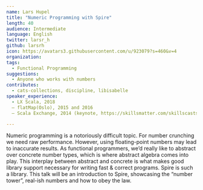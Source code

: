 ```yaml
---
name: Lars Hupel
title: "Numeric Programming with Spire"
length: 40
audience: Intermediate
language: English
twitter: larsr_h
github: larsrh
icon: https://avatars3.githubusercontent.com/u/923079?s=460&v=4
organization: 
tags:
  - Functional Programming
suggestions:
  - Anyone who works with numbers
contributes:
  - cats-collections, discipline, libisabelle
speaker_experience:
  - LX Scala, 2018
  – flatMap(Oslo), 2015 and 2016
  – Scala Exchange, 2014 (keynote, https://skillsmatter.com/skillscasts/5827-state-of-the-typelevel)

---
```

Numeric programming is a notoriously difficult topic. For number crunching we need raw performance. However, using floating-point numbers may lead to inaccurate results. As functional programmers, we’d really like to abstract over concrete number types, which is where abstract algebra comes into play. This interplay between abstract and concrete is what makes good library support necessary for writing fast & correct programs. Spire is such a library. This talk will be an introduction to Spire, showcasing the “number tower”, real-ish numbers and how to obey the law.
